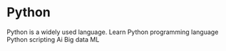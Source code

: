 # Python
Python is a widely used language.
Learn Python programming language 
Python scripting
Ai
Big data
ML

